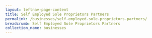 ```yaml
---
layout: leftnav-page-content
title: Self Employed Sole Proprietors Partners
permalink: /businesses/self-employed-sole-proprietors-partners/
breadcrumb: Self Employed Sole Proprietors Partners
collection_name: businesses
---
```

